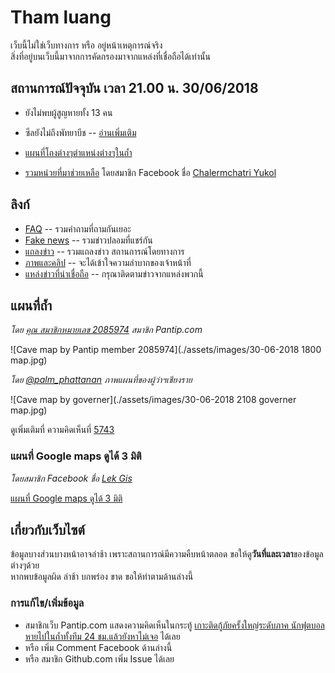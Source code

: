 # Tham luang

เว็บนี้ไม่ใช่เว็บทางการ หรือ อยู่หน้าเหตุการณ์จริง  
สิ่งที่อยู่บนเว็บนี้มาจากการคัดกรองมาจากแหล่งที่เชื่อถือได้เท่านั้น

## สถานการณ์ปัจจุบัน เวลา 21.00 น. 30/06/2018

- ยังไม่พบผู้สูญหายทั้ง 13 คน
- ซีลยังไม่ถึงพัทยาบีช -- [อ่านเพิ่มเติม](./faq/จากสามแยกไปพัทยาบีชห่างแค่ไหน/)

- [แผนที่โถงต่างๆตำแหน่งต่างๆในถ้ำ](#แผนที่ถ้ำ)
- [รวมหน่วยที่มาช่วยเหลือ](https://www.facebook.com/cyukol/posts/10150994398849981) โดยสมาชิก Facebook ชื่อ [Chalermchatri Yukol](https://www.facebook.com/cyukol/)

## ลิงก์

- [FAQ](./faq) -- รวมคำถามที่ถามกันเยอะ
- [Fake news](./fakes) -- รวมข่าวปลอมที่แชร์กัน
- [แถลงข่าว](./statements) -- รวมแถลงข่าว สถานการณ์โดยทางการ
- [ภาพและคลิป](./media) -- จะได้เข้าใจความลำบากของเจ้าหน้าที่
- [แหล่งข่าวที่น่าเชื่อถือ](./news) -- กรุณาติดตามข่าวจากแหล่งพวกนี้

## แผนที่ถ้ำ

_โดย [คุณ สมาชิกหมายเลข 2085974](https://pantip.com/topic/37803852/comment5723) สมาชิก Pantip.com_

![Cave map by Pantip member 2085974](./assets/images/30-06-2018 1800 map.jpg)

_โดย [@palm_phattanan](https://twitter.com/palm_phattanan/status/1013061622783344641) ภาพแผนที่ของผู้ว่าฯเชียงราย_

![Cave map by governer](./assets/images/30-06-2018 2108 governer map.jpg)

ดูเพิ่มเติมที่ ความคิดเห็นที่ [5743](https://pantip.com/topic/37803852/comment5743)

### แผนที่ Google maps ดูได้ 3 มิติ

_โดยสมาชิก Facebook ชื่อ [Lek Gis](https://www.facebook.com/lekgis)_

[แผนที่ Google maps ดูได้ 3 มิติ](https://www.google.com/maps/d/viewer?mid=1XNbZ-QjjXkKxjtkfiKARvRfdh-JxBi3-)

## เกี่ยวกับเว็บไซต์

ข้อมูลบางส่วนบางหน้าอาจล่าช้า เพราะสถานการณ์มีความคืบหน้าตลอด ขอให้ดู**วันที่และเวลา**ของข้อมูลต่างๆด้วย  
หากพบข้อมูลผิด ล่าช้า บกพร่อง ขาด ขอให้ทำตามด้านล่างนี้

### การแก้ไข/เพิ่มข้อมูล

- สมาชิกเว็บ Pantip.com แสดงความคิดเห็นในกระทู้ [เกาะติดกู้ภัยครั้งใหญ่ระดับภาค นักฟุตบอลหายไปในถ้ำทั้งทีม 24 ชม.แล้วยังหาไม่เจอ](https://pantip.com/topic/37803852/) ได้เลย
- หรือ เพิ่ม Comment Facebook ด้านล่างนี้
- หรือ สมาชิก Github.com เพิ่ม Issue ได้เลย

<div class="fb-comments" data-href="https://thewapp.github.io/tham-luang-sar/" data-numposts="5"></div>
<div id="fb-root"></div>
<script>(function(d, s, id) {
  var js, fjs = d.getElementsByTagName(s)[0];
  if (d.getElementById(id)) return;
  js = d.createElement(s); js.id = id;
  js.src = 'https://connect.facebook.net/en_US/sdk.js#xfbml=1&version=v3.0';
  fjs.parentNode.insertBefore(js, fjs);
}(document, 'script', 'facebook-jssdk'));</script>
